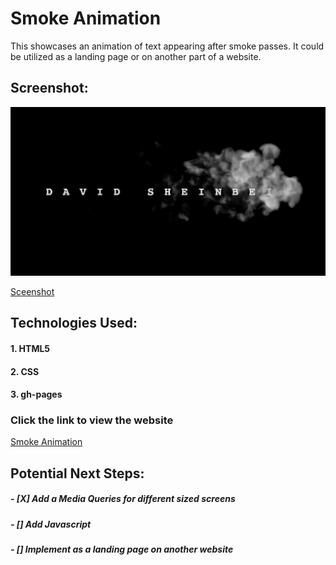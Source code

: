 # **Smoke Animation**

This showcases an animation of text appearing after smoke passes. It could be utilized as a landing page or on another part of a website. 


## Screenshot:

![Sceenshot](./smokeScreenshot.png?)

[Sceenshot](https://imgur.com/VHDJFD5)

## Technologies Used: 

#### 1. HTML5
#### 2. CSS
#### 3. gh-pages
<!-- #### 4. JavaScript -->


### Click the link to view the website
[Smoke Animation](https://davesheinbein.github.io/smoke-animation/) 


## Potential Next Steps: 

##### - [X] Add a Media Queries for different sized screens
##### - [] Add Javascript
##### - [] Implement as a landing page on another website


